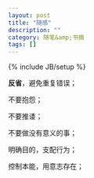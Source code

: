 ```yaml
---
layout: post
title: "随感"
description: ""
category: 随笔&amp;书摘
tags: []
---
```


{% include JB/setup %}

<strong>反省</strong>，避免重复错误；

不要抱怨； 

不要推诿；

不要做没有意义的事；

明确目的，支配行为；

控制本能，用意志存在；
